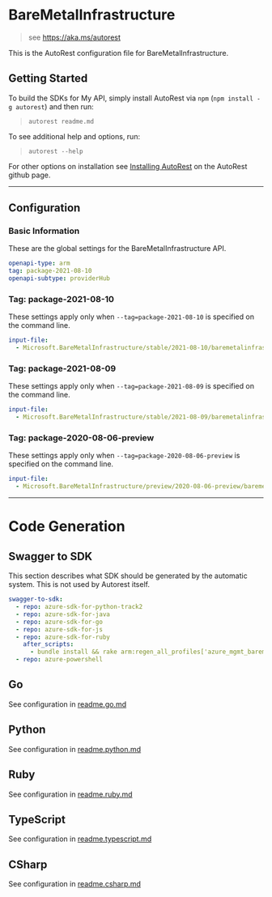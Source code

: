 # BareMetalInfrastructure

> see https://aka.ms/autorest

This is the AutoRest configuration file for BareMetalInfrastructure.

## Getting Started

To build the SDKs for My API, simply install AutoRest via `npm` (`npm install -g autorest`) and then run:

> `autorest readme.md`

To see additional help and options, run:

> `autorest --help`

For other options on installation see [Installing AutoRest](https://aka.ms/autorest/install) on the AutoRest github page.

---

## Configuration

### Basic Information

These are the global settings for the BareMetalInfrastructure API.

```yaml
openapi-type: arm
tag: package-2021-08-10
openapi-subtype: providerHub
```

### Tag: package-2021-08-10

These settings apply only when `--tag=package-2021-08-10` is specified on the command line.

```yaml $(tag) == 'package-2021-08-10'
input-file:
  - Microsoft.BareMetalInfrastructure/stable/2021-08-10/baremetalinfrastructure.json
```

### Tag: package-2021-08-09

These settings apply only when `--tag=package-2021-08-09` is specified on the command line.

```yaml $(tag) == 'package-2021-08-09'
input-file:
  - Microsoft.BareMetalInfrastructure/stable/2021-08-09/baremetalinfrastructure.json
```

### Tag: package-2020-08-06-preview

These settings apply only when `--tag=package-2020-08-06-preview` is specified on the command line.

```yaml $(tag) == 'package-2020-08-06-preview'
input-file:
  - Microsoft.BareMetalInfrastructure/preview/2020-08-06-preview/baremetalinfrastructure.json
```

---

# Code Generation

## Swagger to SDK

This section describes what SDK should be generated by the automatic system.
This is not used by Autorest itself.

```yaml $(swagger-to-sdk)
swagger-to-sdk:
  - repo: azure-sdk-for-python-track2
  - repo: azure-sdk-for-java
  - repo: azure-sdk-for-go
  - repo: azure-sdk-for-js
  - repo: azure-sdk-for-ruby
    after_scripts:
      - bundle install && rake arm:regen_all_profiles['azure_mgmt_baremetalinfrastructure']
  - repo: azure-powershell
```

## Go

See configuration in [readme.go.md](./readme.go.md)

## Python

See configuration in [readme.python.md](./readme.python.md)

## Ruby

See configuration in [readme.ruby.md](./readme.ruby.md)

## TypeScript

See configuration in [readme.typescript.md](./readme.typescript.md)

## CSharp

See configuration in [readme.csharp.md](./readme.csharp.md)
